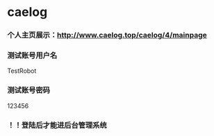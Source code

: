 # caelog
### 个人主页展示：http://www.caelog.top/caelog/4/mainpage
### 测试账号用户名
TestRobot
### 测试账号密码
123456
### ！！登陆后才能进后台管理系统
